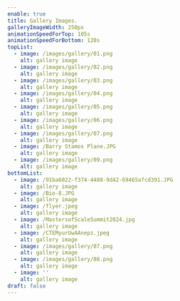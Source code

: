 ```yaml
---
enable: true
title: Gallery Images.
galleryImageWidth: 250px
animationSpeedForTop: 105s
animationSpeedForBottom: 120s
topList:
  - image: /images/gallery/01.png
    alt: gallery image
  - image: /images/gallery/02.png
    alt: gallery image
  - image: /images/gallery/03.png
    alt: gallery image
  - image: /images/gallery/04.png
    alt: gallery image
  - image: /images/gallery/05.png
    alt: gallery image
  - image: /images/gallery/06.png
    alt: gallery image
  - image: /images/gallery/07.png
    alt: gallery image
  - image: /Barry Stamos Plane.JPG
    alt: gallery image
  - image: /images/gallery/09.png
    alt: gallery image
bottomList:
  - image: /91ba6022-f374-4488-9d42-69465afcd391.JPG
    alt: gallery image
  - image: /Bio-8.JPG
    alt: gallery image
  - image: /flyer.jpeg
    alt: gallery image
  - image: /MastersofScaleSummit2024.jpg
    alt: gallery image
  - image: /CTEMyurUwAAnepz.jpeg
    alt: gallery image
  - image: /images/gallery/07.png
    alt: gallery image
  - image: /images/gallery/08.png
    alt: gallery image
  - image: ''
    alt: gallery image
draft: false
---
```

